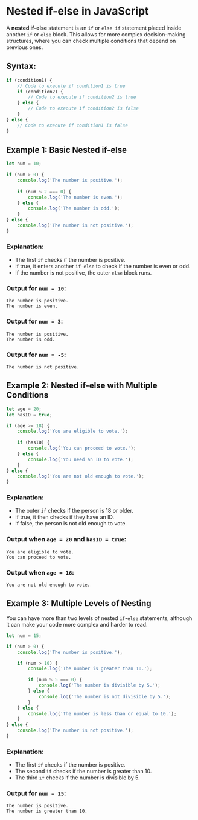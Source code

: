# Nested if-else in JavaScript

A **nested if-else** statement is an `if` or `else if` statement placed inside another `if` or `else` block. This allows for more complex decision-making structures, where you can check multiple conditions that depend on previous ones.

## Syntax:
```js
if (condition1) {
    // Code to execute if condition1 is true
    if (condition2) {
        // Code to execute if condition2 is true
    } else {
        // Code to execute if condition2 is false
    }
} else {
    // Code to execute if condition1 is false
}
```

## Example 1: Basic Nested if-else

```js
let num = 10;

if (num > 0) {
    console.log('The number is positive.');
    
    if (num % 2 === 0) {
        console.log('The number is even.');
    } else {
        console.log('The number is odd.');
    }
} else {
    console.log('The number is not positive.');
}
```

### Explanation:
- The first `if` checks if the number is positive.
- If true, it enters another `if-else` to check if the number is even or odd.
- If the number is not positive, the outer `else` block runs.

### Output for `num = 10`:
```
The number is positive.
The number is even.
```

### Output for `num = 3`:
```
The number is positive.
The number is odd.
```

### Output for `num = -5`:
```
The number is not positive.
```

## Example 2: Nested if-else with Multiple Conditions

```js
let age = 20;
let hasID = true;

if (age >= 18) {
    console.log('You are eligible to vote.');
    
    if (hasID) {
        console.log('You can proceed to vote.');
    } else {
        console.log('You need an ID to vote.');
    }
} else {
    console.log('You are not old enough to vote.');
}
```

### Explanation:
- The outer `if` checks if the person is 18 or older.
- If true, it then checks if they have an ID.
- If false, the person is not old enough to vote.

### Output when `age = 20` and `hasID = true`:
```
You are eligible to vote.
You can proceed to vote.
```

### Output when `age = 16`:
```
You are not old enough to vote.
```

## Example 3: Multiple Levels of Nesting

You can have more than two levels of nested `if`-`else` statements, although it can make your code more complex and harder to read.

```js
let num = 15;

if (num > 0) {
    console.log('The number is positive.');

    if (num > 10) {
        console.log('The number is greater than 10.');

        if (num % 5 === 0) {
            console.log('The number is divisible by 5.');
        } else {
            console.log('The number is not divisible by 5.');
        }
    } else {
        console.log('The number is less than or equal to 10.');
    }
} else {
    console.log('The number is not positive.');
}
```

### Explanation:
- The first `if` checks if the number is positive.
- The second `if` checks if the number is greater than 10.
- The third `if` checks if the number is divisible by 5.

### Output for `num = 15`:
```
The number is positive.
The number is greater than 10.
